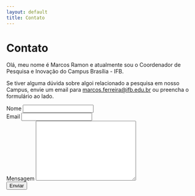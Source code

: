 ```yaml
---
layout: default
title: Contato
---
```


<div id="contact">
  <h1 class="pageTitle">Contato</h1>
  <div class="contactContent">
    <p class="intro">Olá, meu nome é Marcos Ramon e atualmente sou o Coordenador de Pesquisa e Inovação do Campus Brasília - IFB.</p>
    <p>Se tiver alguma dúvida sobre algoi relacionado a pesquisa em nosso Campus, envie um email para <a href="mailto:marcos.ferreira@ifb.edu.br">marcos.ferreira@ifb.edu.br</a> ou preencha o formulário ao lado.</p>
  </div>
  <form action="http://formspree.io/marcos.ferreira@ifb.edu.br" method="POST">
    <label for="name">Nome</label>
    <input type="text" id="name" name="name" class="full-width"><br>
    <label for="email">Email</label>
    <input type="email" id="email" name="_replyto" class="full-width"><br>
    <label for="message">Mensagem</label>
    <textarea name="message" id="message" cols="30" rows="10" class="full-width"></textarea><br>
    <input type="submit" value="Enviar" class="button">
  </form>
</div>
